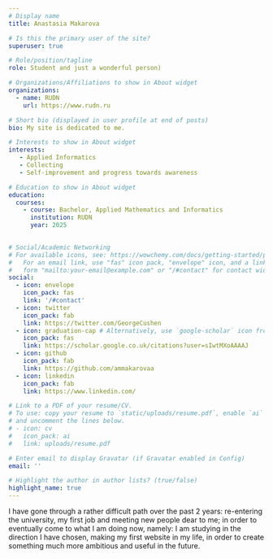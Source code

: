 ```yaml
---
# Display name
title: Anastasia Makarova

# Is this the primary user of the site?
superuser: true

# Role/position/tagline
role: Student and just a wonderful person)

# Organizations/Affiliations to show in About widget
organizations:
  - name: RUDN
    url: https://www.rudn.ru

# Short bio (displayed in user profile at end of posts)
bio: Мy site is dedicated to me.

# Interests to show in About widget
interests:
   - Applied Informatics
   - Collecting
   - Self-improvement and progress towards awareness

# Education to show in About widget
education:
  courses:
    - course: Bachelor, Applied Mathematics and Informatics
      institution: RUDN
      year: 2025
    

# Social/Academic Networking
# For available icons, see: https://wowchemy.com/docs/getting-started/page-builder/#icons
#   For an email link, use "fas" icon pack, "envelope" icon, and a link in the
#   form "mailto:your-email@example.com" or "/#contact" for contact widget.
social:
  - icon: envelope
    icon_pack: fas
    link: '/#contact'
  - icon: twitter
    icon_pack: fab
    link: https://twitter.com/GeorgeCushen
  - icon: graduation-cap # Alternatively, use `google-scholar` icon from `ai` icon pack
    icon_pack: fas
    link: https://scholar.google.co.uk/citations?user=sIwtMXoAAAAJ
  - icon: github
    icon_pack: fab
    link: https://github.com/ammakarovaa
  - icon: linkedin
    icon_pack: fab
    link: https://www.linkedin.com/

# Link to a PDF of your resume/CV.
# To use: copy your resume to `static/uploads/resume.pdf`, enable `ai` icons in `params.toml`,
# and uncomment the lines below.
# - icon: cv
#   icon_pack: ai
#   link: uploads/resume.pdf

# Enter email to display Gravatar (if Gravatar enabled in Config)
email: ''

# Highlight the author in author lists? (true/false)
highlight_name: true
---
```


I have gone through a rather difficult path over the past 2 years: re-entering the university, my first job and meeting new people dear to me; in order to eventually come to what I am doing now, namely: I am studying in the direction I have chosen, making my first website in my life, in order to create something much more ambitious and useful in the future.
